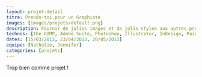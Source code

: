 ```yaml
---
layout: projet-detail
titre: Prends-toi pour un Graphiste
images: [images/projets/default.png]
description: Fournir de jolies images et de jolis styles aux autres projets. Initiation aux outils Adobe.
technos: [the GIMP, Adobe Suite, Photoshop, Illustrator, InDesign, Paint.Net]
dates: [15/03/2013, 23/04/2013, 28/05/2013]
equipe: [Nathalie, Jennifer]
categories: [projets]
---
```

Trop bien comme projet !